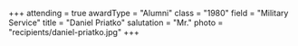 +++
attending  = true
awardType  = "Alumni"
class      = "1980"
field      = "Military Service"
title      = "Daniel Priatko"
salutation = "Mr."
photo      = "recipients/daniel-priatko.jpg"
+++
